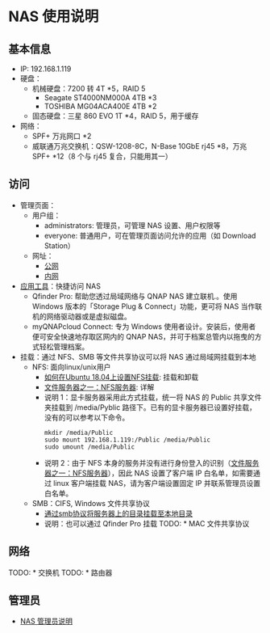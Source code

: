 # NAS 使用说明


## 基本信息

* IP: 192.168.1.119
* 硬盘：
    * 机械硬盘：7200 转 4T *5，RAID 5
        * Seagate ST4000NM000A 4TB *3
        * TOSHIBA MG04ACA400E 4TB *2
    * 固态硬盘：三星 860 EVO 1T *4，RAID 5，用于缓存
* 网络：
    * SPF+ 万兆网口 *2
    * 威联通万兆交换机：QSW-1208-8C，N-Base 10GbE rj45 *8，万兆 SPF+ *12（8 个与 rj45 复合，只能用其一）


## 访问

* 管理页面：
    * 用户组：
        * administrators: 管理员，可管理 NAS 设置、用户权限等
        * everyone: 普通用户，可在管理页面访问允许的应用（如 Download Station）
    * 网址：
        * [公网](http://kc110lsc.myqnapcloud.com/)
        * [内网](http://192.168.1.119/)
* [应用工具](https://www.qnap.com/zh-cn/utilities/essentials)：快捷访问 NAS
    * Qfinder Pro: 帮助您透过局域网络与 QNAP NAS 建立联机.。使用Windows 版本的「Storage Plug & Connect」功能，更可将 NAS 当作联机的网络驱动器或是虚拟磁盘。
	* myQNAPcloud Connect: 专为 Windows 使用者设计。安装后，使用者便可安全快速地存取区网内的 QNAP NAS，并可于档案总管内以拖曳的方式轻松管理档案。
* 挂载：通过 NFS、SMB 等文件共享协议可以将 NAS 通过局域网挂载到本地
    * NFS: 面向linux/unix用户
        * [如何在Ubuntu 18.04上设置NFS挂载](https://www.howtoing.com/how-to-set-up-an-nfs-mount-on-ubuntu-18-04): 挂载和卸载
        * [文件服务器之一：NFS服务器](http://cn.linux.vbird.org/linux_server/0330nfs.php): 详解
        * 说明 1：显卡服务器采用此方式挂载，统一将 NAS 的 Public 共享文件夹挂载到 /media/Pyblic 路径下。已有的显卡服务器已设置好挂载，没有的可以参考以下命令。
            ```
            mkdir /media/Public
            sudo mount 192.168.1.119:/Public /media/Public
            sudo umount /media/Public
            ```
        * 说明 2：由于 NFS 本身的服务并没有进行身份登入的识别（[文件服务器之一：NFS服务器](http://cn.linux.vbird.org/linux_server/0330nfs.php)），因此 NAS 设置了客户端 IP 白名单，如需要通过 linux 客户端挂载 NAS，请为客户端设置固定 IP 并联系管理员设置白名单。
    * SMB：CIFS, Windows 文件共享协议
        * [通过smb协议将服务器上的目录挂载至本地目录](https://www.qiansw.com/through-the-smb-protocol-on-the-server-directory-to-mount-a-local-directory.html)
        * 说明：也可以通过 Qfinder Pro 挂载
TODO:     * MAC 文件共享协议


## 网络

TODO: * 交换机
TODO: * 路由器


## 管理员

* [NAS 管理员说明](README_admin.md)
